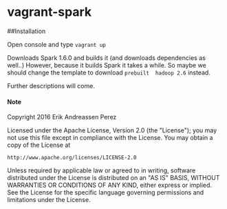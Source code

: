 # vagrant-spark

##Installation

Open console and type ```vagrant up```

Downloads Spark 1.6.0 and builds it (and downloads dependencies as well..)
However, because it builds Spark it takes a while. 
So maybe we should change the template to download ```prebuilt  hadoop 2.6``` instead.


Further descriptions will come.


#### Note
Copyright 2016 Erik Andreassen Perez

Licensed under the Apache License, Version 2.0 (the "License");
you may not use this file except in compliance with the License.
You may obtain a copy of the License at

    http://www.apache.org/licenses/LICENSE-2.0

Unless required by applicable law or agreed to in writing, software
distributed under the License is distributed on an "AS IS" BASIS,
WITHOUT WARRANTIES OR CONDITIONS OF ANY KIND, either express or implied.
See the License for the specific language governing permissions and
limitations under the License.

